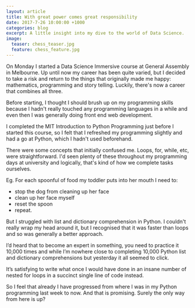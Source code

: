 ```yaml
---
layout: article
title: With great power comes great responsibility
date: 2017-7-26 10:00:00 +1000
categories: blog
excerpt: A little insight into my dive to the world of Data Science.
image:
  teaser: chess_teaser.jpg
  feature: chess_feature.jpg
---
```

On Monday I started a Data Science Immersive course at General Assembly in Melbourne. Up until now my career has been quite varied, but I decided to take a risk and return to the things that originally made me happy: mathematics, programming and story telling. Luckily, there's now a career that combines all three.

Before starting, I thought I should brush up on my programming skills because I hadn't really touched any programming languages in a while and even then I was generally doing front end web development.

I completed the MIT Introduction to Python Programming just before I started this course, so I felt that I refreshed my programming slightly and had a go at Python, which I hadn't used beforehand.

There were some concepts that initially confused me. Loops, for, while, etc, were straightforward. I'd seen plenty of these throughout my programming days at university and logically, that's kind of how we complete tasks ourselves.

Eg. For each spoonful of food my toddler puts into her mouth I need to:
* stop the dog from cleaning up her face
* clean up her face myself
* reset the spoon
* repeat.

But I struggled with list and dictionary comprehension in Python. I couldn't really wrap my head around it, but I recognised that it was faster than loops and so was generally a better approach.

I’d heard that to become an expert in something, you need to practice it 10,000 times and while I’m nowhere close to completing 10,000 Python list and dictionary comprehensions but yesterday it all seemed to click.

It’s satisfying to write what once I would have done in an insane number of nested for loops in a succinct single line of code instead. 

So I feel that already I have progressed from where I was in my Python programming last week to now. And that is promising. Surely the only way from here is up?
